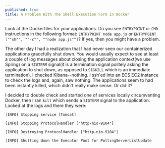 ```yaml
---
published: true
title: A Problem With The Shell Execution Form in Docker
---
```

Look at the Dockerfiles for your applications. Do you see `ENTRYPOINT` or `CMD` instructions in the following format: `ENTRYPOINT node app.js` or `ENTRYPOINT [""sh"", ""-c"", ""node app.js""]`? If yes, then you might have a problem.

The other day I had a realization that I had never seen our containerized applications gracefully shut down. You would usually expect to see at least a couple of log messages about closing the application context(we use Spring) on a `SIGTERM` signal(it is a termination signal politely asking the application to shut down, as opposed to `SIGKILL` which is an immediate termination). I checked Kibana--nothing. I ssh'ed into an ECS EC2 instance to check the logs and, again, saw nothing. The applications seem to had been instantly killed, which didn't really make sense. Or did it?

I decided to double check and started one of services locally circumventing Docker, then I ran `kill` which sends a `SIGTERM` signal to the application. Looked at the logs and there they were:

`[INFO] Stopping service [Tomcat]`

`[INFO] Stopping ProtocolHandler ["http-nio-9104"]`

`[INFO] Destroying ProtocolHandler ["http-nio-9104"]`

`[INFO] Shutting down the Executor Pool for PollingServerListUpdate`




